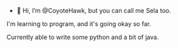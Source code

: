 - 👋 Hi, I’m @CoyoteHawk, but you can call me Sela too.


I'm learning to program, and it's going okay so far.

Currently able to write some python and a bit of java.
